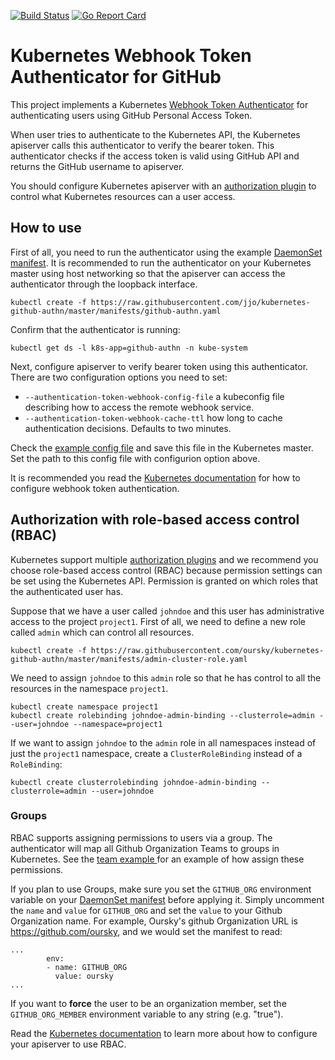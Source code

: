 [![Build Status](https://travis-ci.com/jjo/kubernetes-github-authn.svg?branch=master)](https://travis-ci.com/jjo/kubernetes-github-authn)
[![Go Report Card](https://goreportcard.com/badge/github.com/jjo/kubernetes-github-authn)](https://goreportcard.com/badge/github.com/jjo/kubernetes-github-authn)
# Kubernetes Webhook Token Authenticator for GitHub

This project implements a Kubernetes [Webhook Token
Authenticator](https://kubernetes.io/docs/admin/authentication/#webhook-token-authentication)
for authenticating users using GitHub Personal Access Token.

When user
tries to authenticate to the Kubernetes API, the Kubernetes apiserver
calls this authenticator to verify the bearer token. This authenticator checks
if the access token is valid using GitHub API and returns the GitHub username
to apiserver.

You should configure Kubernetes apiserver with an [authorization
plugin](https://kubernetes.io/docs/admin/authorization/) to control what
Kubernetes resources can a user access.

## How to use

First of all, you need to run the authenticator using the example [DaemonSet
manifest](manifests/github-authn.yaml). It is recommended to run the
authenticator on your Kubernetes master using host networking so that the
apiserver can access the authenticator through the loopback interface.

```
kubectl create -f https://raw.githubusercontent.com/jjo/kubernetes-github-authn/master/manifests/github-authn.yaml
```

Confirm that the authenticator is running:

```
kubectl get ds -l k8s-app=github-authn -n kube-system
```

Next, configure apiserver to verify bearer token using this authenticator.
There are two configuration options you need to set:

* `--authentication-token-webhook-config-file` a kubeconfig file describing how to
  access the remote webhook service.
* `--authentication-token-webhook-cache-ttl` how long to cache authentication
  decisions. Defaults to two minutes.

Check the [example config file](manifests/token-webhook-config.json) and save
this file in the Kubernetes master. Set the path to this config file
with configurion option above.

It is recommended you read the [Kubernetes
documentation](https://kubernetes.io/docs/admin/authentication/#webhook-token-authentication) for how to configure
webhook token authentication.

## Authorization with role-based access control (RBAC)

Kubernetes support multiple [authorization
plugins](https://kubernetes.io/docs/admin/authorization) and we recommend
you choose role-based access control (RBAC) because permission settings can be
set using the Kubernetes API. Permission is granted on which roles that the
authenticated user has.

Suppose that we have a user called `johndoe` and this user has administrative
access to the project `project1`. First of all, we need to define a new role
called `admin` which can control all resources.

```
kubectl create -f https://raw.githubusercontent.com/oursky/kubernetes-github-authn/master/manifests/admin-cluster-role.yaml
```

We need to assign `johndoe` to this `admin` role so that he has control to
all the resources in the namespace `project1`.

```
kubectl create namespace project1
kubectl create rolebinding johndoe-admin-binding --clusterrole=admin --user=johndoe --namespace=project1
```

If we want to assign `johndoe` to the `admin` role in all namespaces instead of
just the `project1` namespace, create a `ClusterRoleBinding` instead of
a `RoleBinding`:

```
kubectl create clusterrolebinding johndoe-admin-binding --clusterrole=admin --user=johndoe
```

### Groups
RBAC supports assigning permissions to users via a group. The authenticator will 
map all Github Organization Teams to groups in Kubernetes. See the [team example
](/manifests/operations-cluster-role.yaml) for an example of how assign these
permissions.

If you plan to use Groups, make sure you set the `GITHUB_ORG` environment variable
on your [DaemonSet manifest](manifests/github-authn.yaml) before applying it. Simply
uncomment the `name` and `value` for `GITHUB_ORG` and set the `value` to your Github
Organization name. For example, Oursky's github Organization URL is https://github.com/oursky,
and we would set the manifest to read:

```
...
        env:
        - name: GITHUB_ORG
          value: oursky
...
```

If you want to **force** the user to be an organization member, set
the `GITHUB_ORG_MEMBER` environment variable to any string (e.g.  "true").

Read the [Kubernetes
documentation](https://kubernetes.io/docs/admin/authorization/rbac/) to learn
more about how to configure your apiserver to use RBAC.
